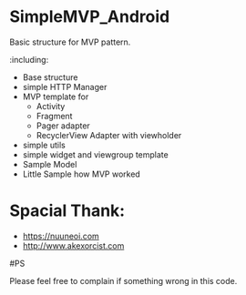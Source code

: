 # SimpleMVP_Android

Basic structure for MVP pattern.

:including:
  - Base structure
  - simple HTTP Manager
  - MVP template for
      - Activity
      - Fragment
      - Pager adapter
      - RecyclerView Adapter with viewholder
  - simple utils
  - simple widget and viewgroup template
  - Sample Model
  - Little Sample how MVP worked
   
# Spacial Thank:
- https://nuuneoi.com
- http://www.akexorcist.com

#PS

  Please feel free to complain if something wrong in this code.
